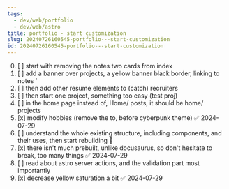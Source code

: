 ```yaml
---
tags:
  - dev/web/portfolio
  - dev/web/astro
title: portfolio - start customization
slug: 20240726160545-portfolio---start-customization
id: 20240726160545-portfolio---start-customization
---
```

0. [ ] start with removing the notes two cards from index
1. [ ] add a banner over projects, a yellow banner black border, linking to notes `
2. [ ] then add other resume elements to (catch) recruiters
3. [ ] then start one project, something too easy (test proj)
4. [ ] in the home page instead of, Home/ posts, it should be home/ projects 
5. [x] modify hobbies (remove the to, before cyberpunk theme) ✅ 2024-07-29
6. [ ] understand the whole existing structure, including components, and their uses, then start rebuilding 🔺 
7. [x] there isn't much prebuilt, unlike docusaurus, so don't hesitate to break, too many things ✅ 2024-07-29
8. [ ] read about astro server actions, and the validation part most importantly
9. [x] decrease yellow saturation a bit ✅ 2024-07-29
